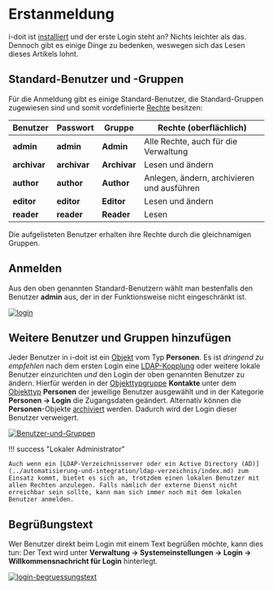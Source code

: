 # Erstanmeldung

i-doit ist [installiert](../installation/manuelle-installation/index.md) und der erste Login steht an? Nichts leichter als das. Dennoch gibt es einige Dinge zu bedenken, weswegen sich das Lesen dieses Artikels lohnt.

Standard-Benutzer und -Gruppen
------------------------------

Für die Anmeldung gibt es einige Standard-Benutzer, die Standard-Gruppen zugewiesen sind und somit vordefinierte [Rechte](../effizientes-dokumentieren/rechteverwaltung/index.md) besitzen:

| Benutzer | Passwort | Gruppe | Rechte (oberflächlich) |
| --- | --- | --- | --- |
| **admin** | **admin** | **Admin** | Alle Rechte, auch für die Verwaltung |
| **archivar** | **archivar** | **Archivar** | Lesen und ändern |
| **author** | **author** | **Author** | Anlegen, ändern, archivieren und ausführen |
| **editor** | **editor** | **Editor** | Lesen und ändern |
| **reader** | **reader** | **Reader** | Lesen |

Die aufgelisteten Benutzer erhalten ihre Rechte durch die gleichnamigen Gruppen.

Anmelden
--------

Aus den oben genannten Standard-Benutzern wählt man bestenfalls den Benutzer **admin** aus, der in der Funktionsweise nicht eingeschränkt ist.

[![login](../assets/images/de/grundlagen/erstanmeldung/1-erstanmeldung.png)](../assets/images/de/grundlagen/erstanmeldung/1-erstanmeldung.png)

Weitere Benutzer und Gruppen hinzufügen
---------------------------------------

Jeder Benutzer in i-doit ist ein [Objekt](struktur-it-dokumentation.md) vom Typ **Personen**. Es ist _dringend zu empfehlen_ nach dem ersten Login eine [LDAP-Kopplung](../automatisierung-und-integration/ldap-verzeichnis/index.md) oder weitere lokale Benutzer einzurichten _und_ den Login der oben genannten Benutzer zu ändern. Hierfür werden in der [Objekttypgruppe](struktur-it-dokumentation.md) **Kontakte** unter dem [Objekttyp](struktur-it-dokumentation.md) **Personen** der jeweilige Benutzer ausgewählt und in der Kategorie **Personen → Login** die Zugangsdaten geändert. Alternativ können die **Personen**\-Objekte [archiviert](lebens-und-dokumentationszyklus.md) werden. Dadurch wird der Login dieser Benutzer verweigert.

[![Benutzer-und-Gruppen](../assets/images/de/grundlagen/erstanmeldung/2-erstanmeldung.png)](../assets/images/de/grundlagen/erstanmeldung/2-erstanmeldung.png)


!!! success "Lokaler Administrator"

    Auch wenn ein [LDAP-Verzeichnisserver oder ein Active Directory (AD)](../automatisierung-und-integration/ldap-verzeichnis/index.md) zum Einsatz kommt, bietet es sich an, trotzdem einen lokalen Benutzer mit allen Rechten anzulegen. Falls nämlich der externe Dienst nicht erreichbar sein sollte, kann man sich immer noch mit dem lokalen Benutzer anmelden.

Begrüßungstext
--------------

Wer Benutzer direkt beim Login mit einem Text begrüßen möchte, kann dies tun: Der Text wird unter **Verwaltung → Systemeinstellungen → Login → Willkommensnachricht für Login** hinterlegt.

[![login-begruessungstext](../assets/images/de/grundlagen/erstanmeldung/3-erstanmeldung.png)](../assets/images/de/grundlagen/erstanmeldung/3-erstanmeldung.png)

